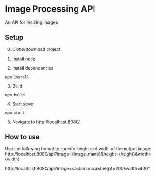 # Image Processing API

An API for resizing images

## Setup

0. Clone/download project

1. Install node

2. Install dependancies
```
npm install
```
3. Build 
```
npm build
```
4. Start sever
```
npm start
```
5. Navigate to http://localhost:8080/

## How to use

Use the following format to specify height and width of the output image:
http://localhost:8080/api?image={image_name}&height={height}&width={width}

http://localhost:8080/api?image=santamonica&height=200&width=400"